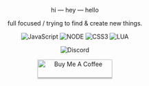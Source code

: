 <div align='center'>
    
hi — hey — hello 

full focused / trying to find & create new things.
    
![JavaScript](https://img.shields.io/badge/-JavaScript-black?style=for-the-badge&logo=javascript) 
![NODE](https://img.shields.io/badge/-Node.JS-black?style=for-the-badge&logo=node.js) 
![CSS3](https://img.shields.io/badge/-CSS-black?style=for-the-badge&logo=CSS3)
![LUA](https://img.shields.io/badge/-Lua-black?style=for-the-badge&logo=lua)

![Discord](https://img.shields.io/badge/-deira%230010-black?logoColor=darkgreen&style=for-the-badge&logo=discord)   
  
<a href="https://www.buymeacoffee.com/deira" target="_blank"><img src="https://www.buymeacoffee.com/assets/img/guidelines/download-assets-sm-3.svg" alt="Buy Me A Coffee" style="height: 42px !important;width: 174px !important;box-shadow: 0px 3px 2px 0px rgba(190, 190, 190, 0.5) !important;-webkit-box-shadow: 0px 3px 2px 0px rgba(190, 190, 190, 1.0) !important;" ></a>
    
<!---![profile](https://img.shields.io/badge/I%20dont%20responsible%20any%20repository%20on%20my%20profile!-black?style=for-the-badge&logo=dev&logoColor=white)-->
